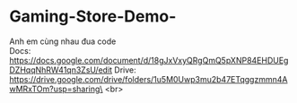 # Gaming-Store-Demo-
Anh em cùng nhau đua code
<br>
Docs: https://docs.google.com/document/d/18gJxVxyQRgQmQ5pXNP84EHDUEgDZHqqNhRW41qn3ZsU/edit
Drive: https://drive.google.com/drive/folders/1u5M0Uwp3mu2b47ETqggzmmn4AwMRxTOm?usp=sharing\
<br\>
